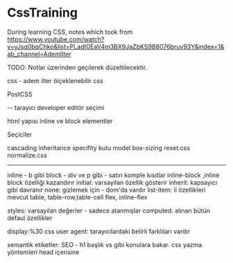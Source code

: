# CssTraining
During learning CSS, notes which took from https://www.youtube.com/watch?v=yJsq0bqChko&list=PLadt0EaV4m3BX9JaZbKS9B8076bruv93Y&index=1&ab_channel=AdemIlter

TODO: Notlar üzerinden geçilerek düzeltilecektir.

css - adem ilter
ölçeklenebilir css

PostCSS 

--
tarayıcı developer editör seçimi

html yapısı inline ve block elementler

Seçiciler

cascading inheritance specifity
kutu model box-sizing
reset.css normalize.css

---
inline - b gibi
block - div ve p gibi - satırı komple kısıtlar
inline-block ,inline block özelliği kazandırır
initial: varsayılan özellik gösterir
inherit: kapsayıcı gibi davranır
none: gizlemek için - dom'da vardır
list-item: li özellikleri mevcut
table, table-row,table-cell
flex, inline-flex


styles: varsayılan değerler - sadece atanmışlar
computed: alınan bütün defaul özellikler

display:%30 css
user agent: tarayıcılardaki belirli farklıları vardır

semantik etiketler: SEO - h1 başlık vs gibi konulara bakar.
css yazma yöntemleri
head içerisine <style>
<link rel="stylesheet" href:"site.css"/>

seçiciler - selectors
type selector - elementname
universal * 
class 
id
attribute []

Blog tasarlamak - yazı tipi ve özellikleri

Form Elemanları - 
bütün tipleri text bırakmamak lazım.
Telefonda açılırken ona uygun klavye açılıyor

input - düz isim
telefon - eposta
uzun satır - 
list 
radio button

button reset - defaultta olan özelliklere döndürür
submit -> action'daki url'e gönderir method -> default'ta get olur
https://httpbin.org/post gönder yaptığımızda bizi backend'e istek
atmışız gibi davranmamızı sağlr.
name="" önemli, çünkü arka tarafa bu vesileyle gönderir.

required- formu ilk zorunlu alanına focuslar

css sırasını da best practice olrak html'e göre
ayarlamak güzel olacaktır.

font-family kullanırken birden fazla kullanırken
sırayla bakarak ilk olanı uygular

padding-left: 15px - yön belirterek verir
padding: 15px  her 4 tarafa verir

inherit -> özelliği üst kapsayıcıdan al 

erişebilirik için tarayıcı her input için focus(outline) kullanır.

hex kodları aslında 6 hanelidir

.classname classname1 + classname1 {
    classname1'den sonra classname1 gelmesi durumunda uygulanır
}

classname > classname1{
    direkt altında classname1 bulunursa uygulanacak
}

button.primary{
    primary class'ı içeren butonlara uygulanır.
}

box-sizing - 8.ders
web sayfalarında görülen her şey birer kutudur
nesne yönelimde her şeyin obje olduğu gibi

hesaplama yöntemi: 400+10+10(padding)+2+2(border)
border-box dediğimiz zaman max genişliğe ve 3ünün tamamını kabul eder
ilk değer ise content-box'dır. Orada yukarıdaki veriler ayrı ayrı hesaplanır.
** bunlara maargin dahil değildir. - border-box dışında kalır.
Özetle: border-box : 400 ve content-box: 424 olur

** parent'in padding - child'in margin'ine tekabül eder ...

* {
    box-sizing: border-box;
}

reset.css ve normalize.css - 9.ders
tarayıcılar arasındaki farkı ezmek için kurgulanmıştır.

ön tanımlı gelen css'leri ezer.
user agent stylesheet - default gelenler
değerleri sıfırlıyor

normalize.css -> buradaki amaç tarayıcı farklılarını eşitlemek

çoğunluk normalize.css kullanmaya başladı

normalize.css veya reset.css en başa yazılmalıdır.

ayrı ayrı tanımlamalar ve kısa yollar - 10.ders

padding - margin
https://www.w3schools.com/cssref/pr_padding.asp
padding: 20px 10px 50px 40px;
saat yönü 12'den başlayarak devam edilir.
3lü ve 2lü kullanımlarda karşısındaki değer alınır
padding: 20px 10px; //20 10 20 10 gibi düşünebiliriz.

border
https://www.w3schools.com/cssref/pr_border.asp
aşağıda yukarı gider ve özelliği ilk bulduğu yerden kullanır

border:10px dashed yellow;
kalınlık stil ve renk

background
https://www.w3schools.com/cssref/css3_pr_background.asp

font
https://www.w3schools.com/cssref/pr_font_font.asp

eğer çok fazla özellik kullanılmayacaksa
kısa yolu kullanmamak daha mantıklı olacaktır.

Renk değerleri ve currentColor - 11.ders
red: tarayıcılarda ön tanımlı özellik var (17 tane - css3 ile birlikte 147 oldu )
color: red; //gibi

hex: #ff4455 veya f45 şeklinde de yazılabilir.

rgb: rgb(22,45,67)
rbba rgb(22,45,67,0.5) opicity olan bir değer verilir. 0 ile 1 arasında değer alır

transparent

currenctColor: kendisinde yoksa kapsayıcının renkini alır. Kod tekrarından kurtuluruz.

transparent: arka zemini görülmektedir.

inherit: kapsayıcının özelliğini kullanır

Temel ölçü birimleri - 12.ders
px:ekran çözünürlüğünden bağımsız çalışır.

em = font-size (varsayılan 16px) - 1em = 20px
rem = root em -> kapsayıcıya bakmadan root'a bakar
% = kapsayıcının yüzdesi ile alakalı
vh - vw =( view port height-weight) tarayıcının oranı ile alakalı
vmin - vmax = 
